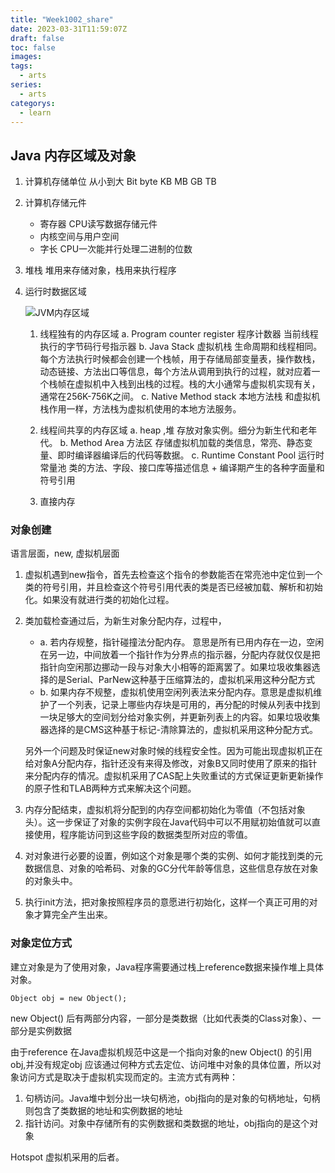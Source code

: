 ```yaml
---
title: "Week1002_share"
date: 2023-03-31T11:59:07Z
draft: false 
toc: false
images:
tags:
  - arts 
series:
  - arts 
categorys:
  - learn 
---
```


## Java 内存区域及对象
1. 计算机存储单位
从小到大 Bit byte KB MB GB TB 
2. 计算机存储元件
	+ 寄存器 CPU读写数据存储元件
	+  内核空间与用户空间
	+  字长 CPU一次能并行处理二进制的位数
3. 堆栈
	堆用来存储对象，栈用来执行程序
	
4. 运行时数据区域


	![JVM内存区域](http://images.blogjava.net/blogjava_net/nkjava/jvmstructure.png)
	
	1. 线程独有的内存区域
		a. Program counter register 程序计数器
		当前线程执行的字节码行号指示器
		b. Java Stack 虚拟机栈
		生命周期和线程相同。每个方法执行时候都会创建一个栈帧，用于存储局部变量表，操作数栈，动态链接、方法出口等信息，每个方法从调用到执行的过程，就对应着一个栈帧在虚拟机中入栈到出栈的过程。栈的大小通常与虚拟机实现有关，通常在256K-756K之间。
		c. Native Method stack  本地方法栈
		和虚拟机栈作用一样，方法栈为虚拟机使用的本地方法服务。
	2. 线程间共享的内存区域
		a. heap ,堆
		存放对象实例。细分为新生代和老年代。
		b. Method Area 方法区
		存储虚拟机加载的类信息，常亮、静态变量、即时编译器编译后的代码等数据。
		c. Runtime Constant Pool 运行时常量池
		类的方法、字段、接口库等描述信息 + 编译期产生的各种字面量和符号引用
		
	3. 直接内存

### 对象创建
语言层面，new, 虚拟机层面

1. 虚拟机遇到new指令，首先去检查这个指令的参数能否在常亮池中定位到一个类的符号引用，并且检查这个符号引用代表的类是否已经被加载、解析和初始化。如果没有就进行类的初始化过程。
2. 类加载检查通过后，为新生对象分配内存，过程中，
	
	+ a. 若内存规整，指针碰撞法分配内存。 意思是所有已用内存在一边，空闲在另一边，中间放着一个指针作为分界点的指示器，分配内存就仅仅是把指针向空闲那边挪动一段与对象大小相等的距离罢了。如果垃圾收集器选择的是Serial、ParNew这种基于压缩算法的，虚拟机采用这种分配方式
	+ b. 如果内存不规整，虚拟机使用空闲列表法来分配内存。意思是虚拟机维护了一个列表，记录上哪些内存块是可用的，再分配的时候从列表中找到一块足够大的空间划分给对象实例，并更新列表上的内容。如果垃圾收集器选择的是CMS这种基于标记-清除算法的，虚拟机采用这种分配方式。
	
	另外一个问题及时保证new对象时候的线程安全性。因为可能出现虚拟机正在给对象A分配内存，指针还没有来得及修改，对象B又同时使用了原来的指针来分配内存的情况。虚拟机采用了CAS配上失败重试的方式保证更新更新操作的原子性和TLAB两种方式来解决这个问题。
		
3. 内存分配结束，虚拟机将分配到的内存空间都初始化为零值（不包括对象头）。这一步保证了对象的实例字段在Java代码中可以不用赋初始值就可以直接使用，程序能访问到这些字段的数据类型所对应的零值。
4. 对对象进行必要的设置，例如这个对象是哪个类的实例、如何才能找到类的元数据信息、对象的哈希码、对象的GC分代年龄等信息，这些信息存放在对象的对象头中。
5. 执行init方法，把对象按照程序员的意愿进行初始化，这样一个真正可用的对象才算完全产生出来。


### 对象定位方式
建立对象是为了使用对象，Java程序需要通过栈上reference数据来操作堆上具体对象。

```
Object obj = new Object();
```

new Object() 后有两部分内容，一部分是类数据（比如代表类的Class对象）、一部分是实例数据

由于reference 在Java虚拟机规范中这是一个指向对象的new Object() 的引用obj,并没有规定obj
应该通过何种方式去定位、访问堆中对象的具体位置，所以对象访问方式是取决于虚拟机实现而定的。主流方式有两种：

1. 句柄访问。Java堆中划分出一块句柄池，obj指向的是对象的句柄地址，句柄则包含了类数据的地址和实例数据的地址
2. 指针访问。对象中存储所有的实例数据和类数据的地址，obj指向的是这个对象

Hotspot 虚拟机采用的后者。
			
